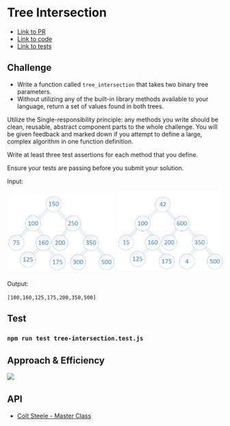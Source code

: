 # Tree Intersection

- [Link to PR](https://github.com/LydiaMT/data-structures-and-algorithms/pull/39)
- [Link to code](https://github.com/LydiaMT/data-structures-and-algorithms/blob/main/javascript/code-challenges/treeIntersection/tree-intersection.js)
- [Link to tests](https://github.com/LydiaMT/data-structures-and-algorithms/blob/main/javascript/code-challenges/treeIntersection/__test__/tree-intersection.test.js)

## Challenge

- Write a function called `tree_intersection` that takes two binary tree parameters.
- Without utilizing any of the built-in library methods available to your language, return a set of values found in both trees.

Utilize the Single-responsibility principle: any methods you write should be clean, reusable, abstract component parts to the whole challenge. You will be given feedback and marked down if you attempt to define a large, complex algorithm in one function definition.

Write at least three test assertions for each method that you define.

Ensure your tests are passing before you submit your solution.

Input:

<img src="img/BT1.png" width ="250">
<img src="img/BT2.png" width ="250">

Output:

`[100,160,125,175,200,350,500]`

## Test

### `npm run test tree-intersection.test.js`

## Approach & Efficiency

<img src="img/repeated-word.jpeg" width ="500">

## API

- [Colt Steele - Master Class](https://www.udemy.com/share/101XY2BUQedlZVRXQ=/)
